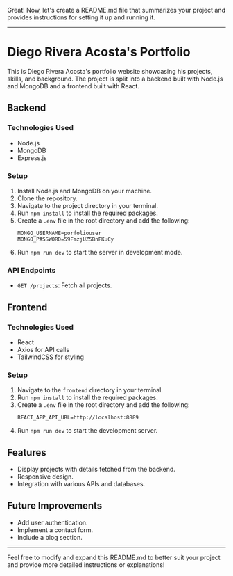 Great! Now, let's create a README.md file that summarizes your project and provides instructions for setting it up and running it.

---

# Diego Rivera Acosta's Portfolio

This is Diego Rivera Acosta's portfolio website showcasing his projects, skills, and background. The project is split into a backend built with Node.js and MongoDB and a frontend built with React.

## Backend

### Technologies Used
- Node.js
- MongoDB
- Express.js

### Setup
1. Install Node.js and MongoDB on your machine.
2. Clone the repository.
3. Navigate to the project directory in your terminal.
4. Run `npm install` to install the required packages.
5. Create a `.env` file in the root directory and add the following:
   ```
   MONGO_USERNAME=porfoliouser
   MONGO_PASSWORD=59FmzjUZ5BnFKuCy
   ```
6. Run `npm run dev` to start the server in development mode.

### API Endpoints
- `GET /projects`: Fetch all projects.

## Frontend

### Technologies Used
- React
- Axios for API calls
- TailwindCSS for styling

### Setup
1. Navigate to the `frontend` directory in your terminal.
2. Run `npm install` to install the required packages.
3. Create a `.env` file in the root directory and add the following:
   ```
   REACT_APP_API_URL=http://localhost:8889
   ```
4. Run `npm run dev` to start the development server.

## Features

- Display projects with details fetched from the backend.
- Responsive design.
- Integration with various APIs and databases.

## Future Improvements

- Add user authentication.
- Implement a contact form.
- Include a blog section.

---

Feel free to modify and expand this README.md to better suit your project and provide more detailed instructions or explanations!
